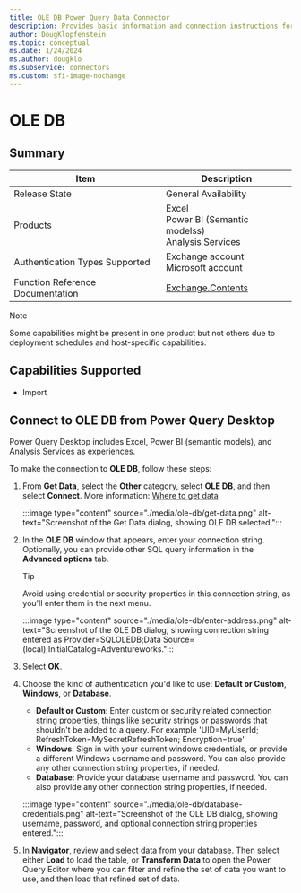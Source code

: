 ```yaml
---
title: OLE DB Power Query Data Connector
description: Provides basic information and connection instructions for the OLE DB connector.
author: DougKlopfenstein
ms.topic: conceptual
ms.date: 1/24/2024
ms.author: dougklo
ms.subservice: connectors
ms.custom: sfi-image-nochange
---
```


# OLE DB

## Summary

| Item | Description |
| ------- | ---------- |
| Release State | General Availability |
| Products | Excel <br/> Power BI (Semantic modelss)<br/> Analysis Services |
| Authentication Types Supported | Exchange account<br/>Microsoft account |
| Function Reference Documentation | [Exchange.Contents](/powerquery-m/exchange-contents) |

> [!NOTE]
>Some capabilities might be present in one product but not others due to deployment schedules and host-specific capabilities.

## Capabilities Supported

- Import

## Connect to OLE DB from Power Query Desktop

Power Query Desktop includes Excel, Power BI (semantic models), and Analysis Services as experiences.

To make the connection to **OLE DB**, follow these steps:

1. From **Get Data**, select the **Other** category, select **OLE DB**, and then select **Connect**. More information: [Where to get data](../where-to-get-data.md)

   :::image type="content" source="./media/ole-db/get-data.png" alt-text="Screenshot of the Get Data dialog, showing OLE DB selected.":::

1. In the **OLE DB** window that appears, enter your connection string. Optionally, you can provide other SQL query information in the **Advanced options** tab.

   > [!TIP]
   > Avoid using credential or security properties in this connection string, as you'll enter them in the next menu.

   :::image type="content" source="./media/ole-db/enter-address.png" alt-text="Screenshot of the OLE DB dialog, showing connection string entered as Provider=SQLOLEDB;Data Source=(local);InitialCatalog=Adventureworks.":::

1. Select **OK**.

1. Choose the kind of authentication you'd like to use: **Default or Custom**, **Windows**, or **Database**.

   - **Default or Custom**: Enter custom or security related connection string properties, things like security strings or passwords that shouldn't be added to a query. For example 'UID=MyUserId; RefreshToken=MySecretRefreshToken; Encryption=true'
   - **Windows**: Sign in with your current windows credentials, or provide a different Windows username and password. You can also provide any other connection string properties, if needed.
   - **Database**: Provide your database username and password. You can also provide any other connection string properties, if needed.

   :::image type="content" source="./media/ole-db/database-credentials.png" alt-text="Screenshot of the OLE DB dialog, showing username, password, and optional connection string properties entered.":::

1. In **Navigator**, review and select data from your database. Then select either **Load** to load the table, or **Transform Data** to open the Power Query Editor where you can filter and refine the set of data you want to use, and then load that refined set of data.
